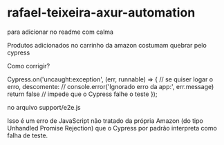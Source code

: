 # rafael-teixeira-axur-automation

para adicionar no readme com calma

Produtos adicionados no carrinho da amazon costumam quebrar pelo cypress

Como corrigir? 

Cypress.on('uncaught:exception', (err, runnable) => {
  // se quiser logar o erro, descomente:
  // console.error('Ignorado erro da app:', err.message)
  return false // impede que o Cypress falhe o teste
}); 

no arquivo support/e2e.js

Isso é um erro de JavaScript não tratado da própria Amazon (do tipo Unhandled Promise Rejection) que o Cypress por padrão interpreta como falha de teste.